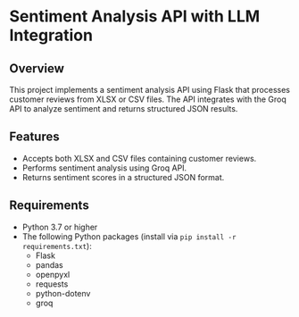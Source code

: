 # Sentiment Analysis API with LLM Integration

## Overview
This project implements a sentiment analysis API using Flask that processes customer reviews from XLSX or CSV files. The API integrates with the Groq API to analyze sentiment and returns structured JSON results.

## Features
- Accepts both XLSX and CSV files containing customer reviews.
- Performs sentiment analysis using Groq API.
- Returns sentiment scores in a structured JSON format.

## Requirements
- Python 3.7 or higher
- The following Python packages (install via `pip install -r requirements.txt`):
  - Flask
  - pandas
  - openpyxl
  - requests
  - python-dotenv
  - groq

